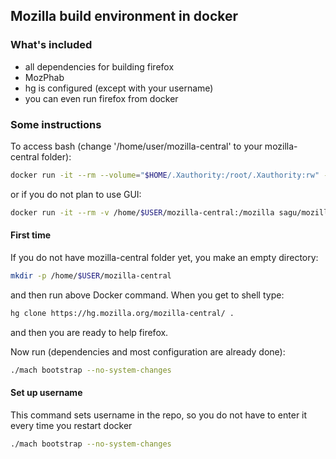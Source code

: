 ## Mozilla build environment in docker

### What's included

- all dependencies for building firefox
- MozPhab
- hg is configured (except with your username)
- you can even run firefox from docker

### Some instructions

To access bash (change '/home/user/mozilla-central' to your mozilla-central folder):

```sh
docker run -it --rm --volume="$HOME/.Xauthority:/root/.Xauthority:rw" --env="DISPLAY" --net=host -v /home/$USER/mozilla-central:/mozilla sagu/mozilla
```

or if you do not plan to use GUI:

```sh
docker run -it --rm -v /home/$USER/mozilla-central:/mozilla sagu/mozilla
```

#### First time
If you do not have mozilla-central folder yet, you make an empty directory:
```sh
mkdir -p /home/$USER/mozilla-central
```
and then run above Docker command. When you get to shell type:
```sh
hg clone https://hg.mozilla.org/mozilla-central/ .
```
and then you are ready to help firefox.

Now run (dependencies and most configuration are already done):
```sh
./mach bootstrap --no-system-changes
```

#### Set up username
This command sets username in the repo, so you do not have to enter it every time you restart docker
```sh
./mach bootstrap --no-system-changes
```